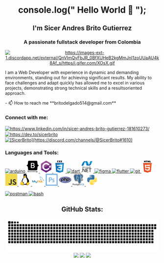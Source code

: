 <h1 align="center">console.log(" Hello World 👋 ");</h1>
<h2 align="center">I'm Sicer Andres Brito Gutierrez</h2>
<h3 align="center">A passionate fullstack developer from Colombia</h3>
<div align="center">
  <a href="#"><img src="https://images-ext-1.discordapp.net/external/QnVImQyFbJR_0BfXUHeB2kgMmJnI1zoUUaAU4k8Af_s/https/i.gifer.com/XOsX.gif" alt="https://images-ext-1.discordapp.net/external/QnVImQyFbJR_0BfXUHeB2kgMmJnI1zoUUaAU4k8Af_s/https/i.gifer.com/XOsX.gif" border="0" width="200px"></a>
</div>

<p>I am a Web Developer with experience in dynamic
and demanding environments, standing out for
achieving significant results. My ability to face challenges and adapt quickly has
allowed me to excel in various projects, demonstrating strong technical skills and a resultsoriented approach. </p>
- 📫 How to reach me **britodelgado514@gmail.com**

<h3 align="left">Connect with me:</h3>
<p align="left">
<a href="https://linkedin.com/in/https://www.linkedin.com/in/sicer-andres-brito-gutierrez-181610273/" target="blank"><img align="center" src="https://raw.githubusercontent.com/rahuldkjain/github-profile-readme-generator/master/src/images/icons/Social/linked-in-alt.svg" alt="https://www.linkedin.com/in/sicer-andres-brito-gutierrez-181610273/" height="30" width="40" /></a>
<a href="https://dev.to/sicerbrito" target="blank"><img align="center" src="https://raw.githubusercontent.com/rahuldkjain/github-profile-readme-generator/master/src/images/icons/Social/devto.svg" alt="https://dev.to/sicerbrito" height="30" width="40" /></a>
<a href="https://discord.com/channels/@SicerBrito#1610" target="blank"><img align="center" src="https://raw.githubusercontent.com/rahuldkjain/github-profile-readme-generator/master/src/images/icons/Social/discord.svg" alt="[SicerBrito](https://discord.com/channels/@SicerBrito#1610)" height="30" width="40" /></a>
</p>

<h3 align="left">Languages and Tools:</h3>
<p align="left"> <a href="https://www.arduino.cc/" target="_blank" rel="noreferrer"> <img src="https://cdn.worldvectorlogo.com/logos/arduino-1.svg" alt="arduino" width="40" height="40"/> </a> <a href="https://getbootstrap.com" target="_blank" rel="noreferrer"> <img src="https://raw.githubusercontent.com/devicons/devicon/master/icons/bootstrap/bootstrap-plain-wordmark.svg" alt="bootstrap" width="40" height="40"/> </a> <a href="https://www.w3schools.com/cs/" target="_blank" rel="noreferrer"> <img src="https://raw.githubusercontent.com/devicons/devicon/master/icons/csharp/csharp-original.svg" alt="csharp" width="40" height="40"/> </a> <a href="https://www.w3schools.com/css/" target="_blank" rel="noreferrer"> <img src="https://raw.githubusercontent.com/devicons/devicon/master/icons/css3/css3-original-wordmark.svg" alt="css3" width="40" height="40"/> </a> <a href="https://dart.dev" target="_blank" rel="noreferrer"> <img src="https://www.vectorlogo.zone/logos/dartlang/dartlang-icon.svg" alt="dart" width="40" height="40"/> </a> <a href="https://dotnet.microsoft.com/" target="_blank" rel="noreferrer"> <img src="https://raw.githubusercontent.com/devicons/devicon/master/icons/dot-net/dot-net-original-wordmark.svg" alt="dotnet" width="40" height="40"/> </a> <a href="https://www.figma.com/" target="_blank" rel="noreferrer"> <img src="https://www.vectorlogo.zone/logos/figma/figma-icon.svg" alt="figma" width="40" height="40"/> </a> <a href="https://flutter.dev" target="_blank" rel="noreferrer"> <img src="https://www.vectorlogo.zone/logos/flutterio/flutterio-icon.svg" alt="flutter" width="40" height="40"/> </a> <a href="https://git-scm.com/" target="_blank" rel="noreferrer"> <img src="https://www.vectorlogo.zone/logos/git-scm/git-scm-icon.svg" alt="git" width="40" height="40"/> </a> <a href="https://www.w3.org/html/" target="_blank" rel="noreferrer"> <img src="https://raw.githubusercontent.com/devicons/devicon/master/icons/html5/html5-original-wordmark.svg" alt="html5" width="40" height="40"/> </a> <a href="https://developer.mozilla.org/en-US/docs/Web/JavaScript" target="_blank" rel="noreferrer"> <img src="https://raw.githubusercontent.com/devicons/devicon/master/icons/javascript/javascript-original.svg" alt="javascript" width="40" height="40"/> </a> <a href="https://www.linux.org/" target="_blank" rel="noreferrer"> <img src="https://raw.githubusercontent.com/devicons/devicon/master/icons/linux/linux-original.svg" alt="linux" width="40" height="40"/> </a> <a href="https://www.mysql.com/" target="_blank" rel="noreferrer"> <img src="https://raw.githubusercontent.com/devicons/devicon/master/icons/mysql/mysql-original-wordmark.svg" alt="mysql" width="40" height="40"/> </a> <a href="https://www.photoshop.com/en" target="_blank" rel="noreferrer"> <img src="https://raw.githubusercontent.com/devicons/devicon/master/icons/photoshop/photoshop-line.svg" alt="photoshop" width="40" height="40"/> </a> <a href="https://www.php.net" target="_blank" rel="noreferrer"> <img src="https://raw.githubusercontent.com/devicons/devicon/master/icons/php/php-original.svg" alt="php" width="40" height="40"/> </a> <a href="https://www.postgresql.org" target="_blank" rel="noreferrer"> <img src="https://raw.githubusercontent.com/devicons/devicon/master/icons/postgresql/postgresql-original-wordmark.svg" alt="postgresql" width="40" height="40"/> </a> <a href="https://www.python.org" target="_blank" rel="noreferrer"> <img src="https://raw.githubusercontent.com/devicons/devicon/master/icons/python/python-original.svg" alt="python" width="40" height="40"/> </a> </p> <a href="https://postman.com/" target="_blank" rel="noreferrer"> <img src="https://www.vectorlogo.zone/logos/getpostman/getpostman-icon.svg" alt="postman" width="40" height="40"/> </a> <a href="https://www.gnu.org/software/bash/" target="_blank" rel="noreferrer"> <img src="https://www.vectorlogo.zone/logos/gnu_bash/gnu_bash-icon.svg" alt="bash" width="40" height="40"/> </a> </p>


<h2 align="center">GitHub Stats:</h2>
<div>
  <picture>
    <source media="(prefers-color-scheme: dark)" srcset="https://raw.githubusercontent.com/SicerBrito/SicerBrito/output/github-contribution-grid-snake-dark.svg" />
    <source media="(prefers-color-scheme: light)" srcset="https://raw.githubusercontent.com/SicerBrito/SicerBrito/output/github-contribution-grid-snake.svg" />
    <img alt="github-snake" src="https://raw.githubusercontent.com/SicerBrito/SicerBrito/output/github-contribution-grid-snake.svg" />
  </picture>
</div>

<div align="center">
  <img width="400" src="https://github-readme-stats.vercel.app/api?username=SicerBrito&count_private=true&show_icons=true&theme=radical" />
  <img width="425" src="https://streak-stats.demolab.com/?user=SicerBrito&theme=radical"/>
  <img width="830" src="https://github-readme-activity-graph.vercel.app/graph?username=SicerBrito&bg_color=141321&color=F24194&line=FFB2D0&point=f02e88&area=true&hide_border=false" />
</div>
